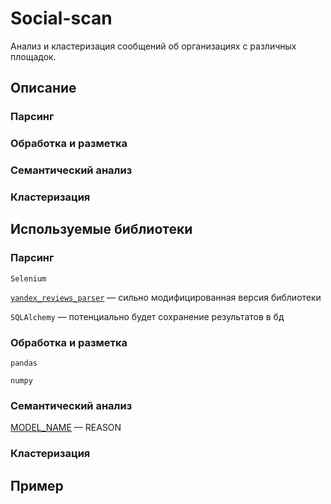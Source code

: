 # Social-scan

Анализ и кластеризация сообщений об организациях с различных площадок.

## Описание

### Парсинг

### Обработка и разметка

### Семантический анализ

### Кластеризация

## Используемые библиотеки

### Парсинг

`Selenium`

[`yandex_reviews_parser`](https://github.com/useless-apple/yandex_reviews-parser) — сильно модифицированная версия библиотеки

`SQLAlchemy` — потенциально будет сохранение результатов в бд

### Обработка и разметка

`pandas`

`numpy`

### Семантический анализ

[MODEL_NAME]() — REASON

### Кластеризация

## Пример
